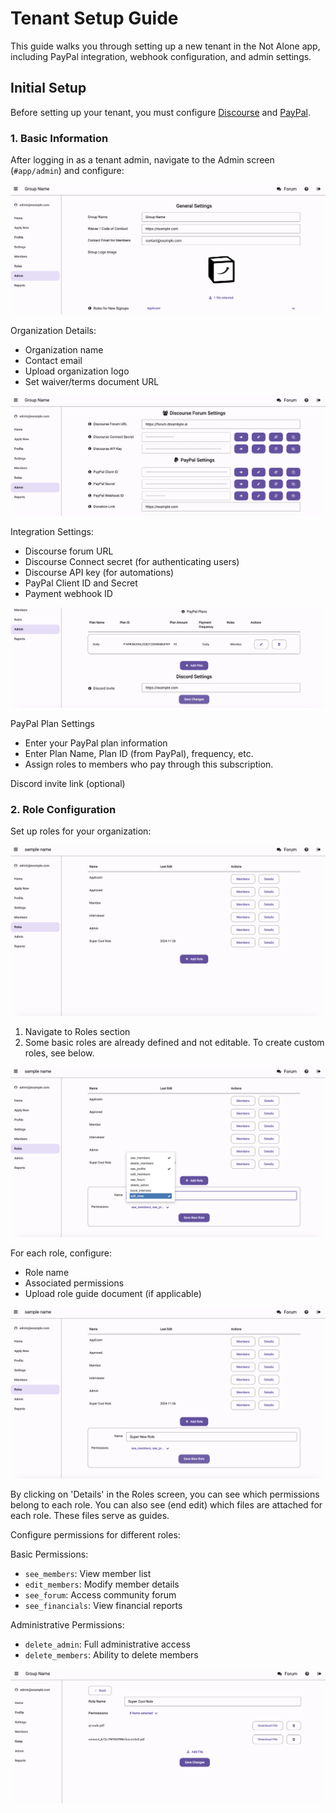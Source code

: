 # Tenant Setup Guide

This guide walks you through setting up a new tenant in the Not Alone app, including PayPal integration, webhook configuration, and admin settings.

## Initial Setup

Before setting up your tenant, you must configure [Discourse](discourse_setup.md) and [PayPal](paypal_setup.md).

### 1. Basic Information

After logging in as a tenant admin, navigate to the Admin screen (`#app/admin`) and configure:

![Admin screen overview showing main configuration options](images/admin_1.png)

Organization Details:

- Organization name
- Contact email
- Upload organization logo
- Set waiver/terms document URL

![PayPal integration settings showing API credentials and subscription configuration](images/admin_2.png)

Integration Settings:

- Discourse forum URL
- Discourse Connect secret (for authenticating users)
- Discourse API key (for automations)
- PayPal Client ID and Secret
- Payment webhook ID

![Discourse forum integration settings including API keys and SSO configuration](images/admin_3.png)

PayPal Plan Settings

- Enter your PayPal plan information
- Enter Plan Name, Plan ID (from PayPal), frequency, etc.
- Assign roles to members who pay through this subscription.

Discord invite link (optional)

### 2. Role Configuration

Set up roles for your organization:

![Roles overview screen](images/roles_0.png)

1. Navigate to Roles section
2. Some basic roles are already defined and not editable. To create custom roles, see below.

![Role creation and configuration](images/roles_1.png)

For each role, configure:

- Role name
- Associated permissions
- Upload role guide document (if applicable)

![Role permissions and document management](images/roles_2.png)

By clicking on 'Details' in the Roles screen, you can see which permissions belong to each role.
You can also see (end edit) which files are attached for each role. These files serve as guides.

Configure permissions for different roles:

Basic Permissions:

- `see_members`: View member list
- `edit_members`: Modify member details
- `see_forum`: Access community forum
- `see_financials`: View financial reports

Administrative Permissions:

- `delete_admin`: Full administrative access
- `delete_members`: Ability to delete members


![Role detail](images/role_detail.png)
